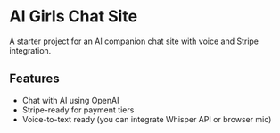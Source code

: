 # AI Girls Chat Site

A starter project for an AI companion chat site with voice and Stripe integration.

## Features
- Chat with AI using OpenAI
- Stripe-ready for payment tiers
- Voice-to-text ready (you can integrate Whisper API or browser mic)